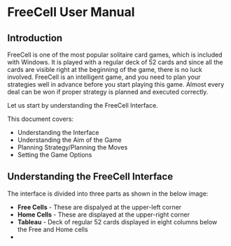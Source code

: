 # FreeCell User Manual
## Introduction
FreeCell is one of the most popular solitaire card games, which is included with Windows. It is played with a regular deck of 52 cards and since all the cards are visible right at the beginning of the game, there is no luck involved. FreeCell is an intelligent game, and you need to plan your strategies well in advance before you start playing this game. Almost every deal can be won if proper strategy is planned and executed correctly.

Let us start by understanding the FreeCell Interface.

This document covers:
* Understanding the Interface
* Understanding the Aim of the Game
* Planning Strategy/Planning the Moves
* Setting the Game Options

## Understanding the FreeCell Interface
The interface is divided into three parts as shown in the below image:


* **Free Cells** - These are dispalyed at the upper-left corner
* **Home Cells** - These are displayed at the upper-right corner
* **Tableau** - Deck of regular 52 cards displayed in eight columns below the Free and Home cells
* 

